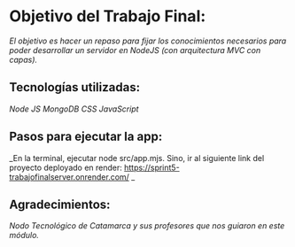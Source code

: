 # Objetivo del Trabajo Final:

_El objetivo es hacer un repaso para fijar los conocimientos necesarios para poder desarrollar un servidor en NodeJS (con arquitectura MVC con capas)._

## Tecnologías utilizadas:
_Node JS_
_MongoDB_
_CSS_
_JavaScript_

## Pasos para ejecutar la app:
_En la terminal, ejecutar node src/app.mjs. Sino, ir al siguiente link del proyecto deployado en render: https://sprint5-trabajofinalserver.onrender.com/ _

## Agradecimientos:
_Nodo Tecnológico de Catamarca y sus profesores que nos guiaron en este módulo._
